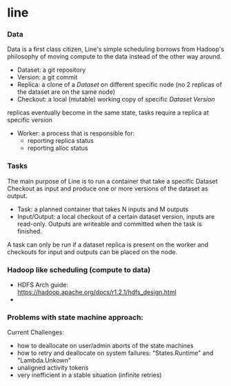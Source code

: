 # line

### Data
Data is a first class citizen, Line's simple scheduling borrows from Hadoop's philosophy of moving compute to the data instead of the other way around.

- Dataset: a git repository
- Version: a git commit
- Replica: a clone of a _Dataset_ on different specific node (no 2 replicas of the dataset are on the same node)
- Checkout: a local (mutable) working copy of specific _Dataset_ _Version_

replicas eventually become in the same state, tasks require a replica at specific version

- Worker: a process that is responsible for:
  - reporting replica status
  - reporting alloc status

### Tasks
The main purpose of Line is to run a container that take a specific Dataset Checkout as input and produce one or more versions of the dataset as output.

- Task: a planned container that takes N inputs and M outputs
- Input/Output: a local checkout of a certain dataset version, inputs are read-only. Outputs are writeable and committed when the task is finished.

A task can only be run if a dataset replica is present on the worker and checkouts for input and outputs can be placed on the node.


### Hadoop like scheduling (compute to data)

- HDFS Arch guide: https://hadoop.apache.org/docs/r1.2.1/hdfs_design.html
-

### Problems with state machine approach:

Current Challenges:
- how to deallocate on user/admin aborts of the state machines
- how to retry and deallocate on system failures: "States.Runtime" and "Lambda.Unkown"
- unaligned activity tokens
- very inefficient in a stable situation (infinite retries)

